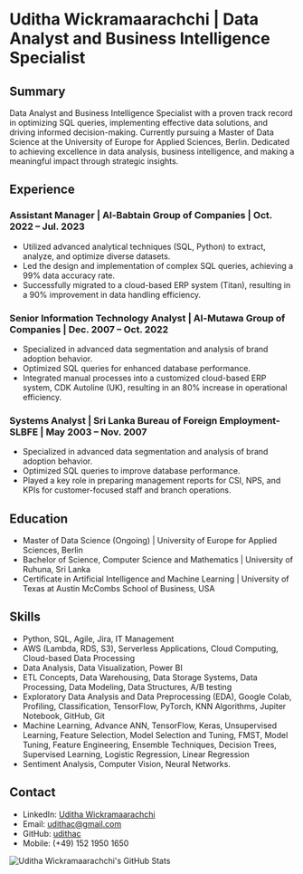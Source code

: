 # Uditha Wickramaarachchi | Data Analyst and Business Intelligence Specialist

## Summary

Data Analyst and Business Intelligence Specialist with a proven track record in optimizing SQL queries, implementing effective data solutions, and driving informed decision-making. Currently pursuing a Master of Data Science at the University of Europe for Applied Sciences, Berlin. Dedicated to achieving excellence in data analysis, business intelligence, and making a meaningful impact through strategic insights.

## Experience

### Assistant Manager | Al-Babtain Group of Companies | Oct. 2022 – Jul. 2023

- Utilized advanced analytical techniques (SQL, Python) to extract, analyze, and optimize diverse datasets.
- Led the design and implementation of complex SQL queries, achieving a 99% data accuracy rate.
- Successfully migrated to a cloud-based ERP system (Titan), resulting in a 90% improvement in data handling efficiency.

### Senior Information Technology Analyst | Al-Mutawa Group of Companies | Dec. 2007 – Oct. 2022

- Specialized in advanced data segmentation and analysis of brand adoption behavior.
- Optimized SQL queries for enhanced database performance.
- Integrated manual processes into a customized cloud-based ERP system, CDK Autoline (UK), resulting in an 80% increase in operational efficiency.

### Systems Analyst | Sri Lanka Bureau of Foreign Employment-SLBFE | May 2003 – Nov. 2007

- Specialized in advanced data segmentation and analysis of brand adoption behavior.
- Optimized SQL queries to improve database performance.
- Played a key role in preparing management reports for CSI, NPS, and KPIs for customer-focused staff and branch operations.

## Education

- Master of Data Science (Ongoing) | University of Europe for Applied Sciences, Berlin
- Bachelor of Science, Computer Science and Mathematics | University of Ruhuna, Sri Lanka
- Certificate in Artificial Intelligence and Machine Learning | University of Texas at Austin McCombs School of Business, USA

## Skills

- Python, SQL, Agile, Jira, IT Management
- AWS (Lambda, RDS, S3), Serverless Applications, Cloud Computing, Cloud-based Data Processing
- Data Analysis, Data Visualization, Power BI
- ETL Concepts, Data Warehousing, Data Storage Systems, Data Processing, Data Modeling, Data Structures, A/B testing
- Exploratory Data Analysis and Data Preprocessing (EDA), Google Colab, Profiling, Classification, TensorFlow, PyTorch, KNN Algorithms, Jupiter Notebook, GitHub, Git 
- Machine Learning, Advance ANN, TensorFlow, Keras, Unsupervised Learning, Feature Selection, Model Selection and Tuning, FMST, Model Tuning, Feature Engineering, Ensemble Techniques, Decision Trees, Supervised Learning, Logistic Regression, Linear Regression
- Sentiment Analysis, Computer Vision, Neural Networks.

## Contact

- LinkedIn: [Uditha Wickramaarachchi](https://www.linkedin.com/in/udithawickramaarachchi/)
- Email: udithac@gmail.com
- GitHub: [udithac](https://github.com/udithac)
- Mobile: (+49) 152 1950 1650
  
![Uditha Wickramaarachchi's GitHub Stats](https://github-readme-stats.vercel.app/api?username=udithac&show_icons=true)
